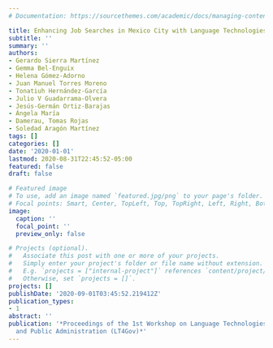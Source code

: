 ```yaml
---
# Documentation: https://sourcethemes.com/academic/docs/managing-content/

title: Enhancing Job Searches in Mexico City with Language Technologies
subtitle: ''
summary: ''
authors:
- Gerardo Sierra Martı́nez
- Gemma Bel-Enguix
- Helena Gómez-Adorno
- Juan Manuel Torres Moreno
- Tonatiuh Hernández-García
- Julio V Guadarrama-Olvera
- Jesús-Germán Ortiz-Barajas
- Ángela María 
- Damerau, Tomas Rojas
- Soledad Aragón Martínez
tags: []
categories: []
date: '2020-01-01'
lastmod: 2020-08-31T22:45:52-05:00
featured: false
draft: false

# Featured image
# To use, add an image named `featured.jpg/png` to your page's folder.
# Focal points: Smart, Center, TopLeft, Top, TopRight, Left, Right, BottomLeft, Bottom, BottomRight.
image:
  caption: ''
  focal_point: ''
  preview_only: false

# Projects (optional).
#   Associate this post with one or more of your projects.
#   Simply enter your project's folder or file name without extension.
#   E.g. `projects = ["internal-project"]` references `content/project/deep-learning/index.md`.
#   Otherwise, set `projects = []`.
projects: []
publishDate: '2020-09-01T03:45:52.219412Z'
publication_types:
- 1
abstract: ''
publication: '*Proceedings of the 1st Workshop on Language Technologies for Government
  and Public Administration (LT4Gov)*'
---
```

